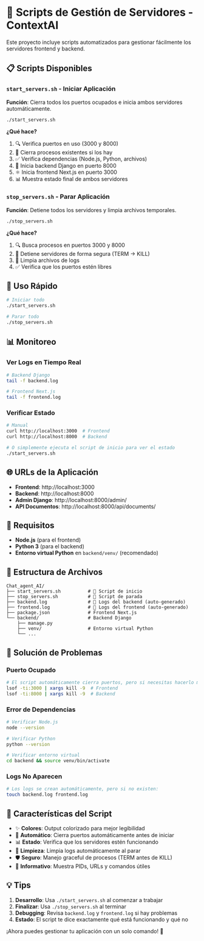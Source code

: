 # 🚀 Scripts de Gestión de Servidores - ContextAI

Este proyecto incluye scripts automatizados para gestionar fácilmente los servidores frontend y backend.

## 📋 Scripts Disponibles

### `start_servers.sh` - Iniciar Aplicación
**Función**: Cierra todos los puertos ocupados e inicia ambos servidores automáticamente.

```bash
./start_servers.sh
```

**¿Qué hace?**
1. 🔍 Verifica puertos en uso (3000 y 8000)
2. 🛑 Cierra procesos existentes si los hay
3. ✅ Verifica dependencias (Node.js, Python, archivos)
4. 🐍 Inicia backend Django en puerto 8000
5. ⚛️ Inicia frontend Next.js en puerto 3000
6. 📊 Muestra estado final de ambos servidores

### `stop_servers.sh` - Parar Aplicación
**Función**: Detiene todos los servidores y limpia archivos temporales.

```bash
./stop_servers.sh
```

**¿Qué hace?**
1. 🔍 Busca procesos en puertos 3000 y 8000
2. 🛑 Detiene servidores de forma segura (TERM → KILL)
3. 🧹 Limpia archivos de logs
4. ✅ Verifica que los puertos estén libres

## 🎯 Uso Rápido

```bash
# Iniciar todo
./start_servers.sh

# Parar todo
./stop_servers.sh
```

## 📊 Monitoreo

### Ver Logs en Tiempo Real
```bash
# Backend Django
tail -f backend.log

# Frontend Next.js
tail -f frontend.log
```

### Verificar Estado
```bash
# Manual
curl http://localhost:3000  # Frontend
curl http://localhost:8000  # Backend

# O simplemente ejecuta el script de inicio para ver el estado
./start_servers.sh
```

## 🌐 URLs de la Aplicación

- **Frontend**: http://localhost:3000
- **Backend**: http://localhost:8000
- **Admin Django**: http://localhost:8000/admin/
- **API Documentos**: http://localhost:8000/api/documents/

## 🔧 Requisitos

- **Node.js** (para el frontend)
- **Python 3** (para el backend)
- **Entorno virtual Python** en `backend/venv/` (recomendado)

## 📁 Estructura de Archivos

```
Chat_agent_AI/
├── start_servers.sh          # 🚀 Script de inicio
├── stop_servers.sh           # 🛑 Script de parada
├── backend.log               # 📄 Logs del backend (auto-generado)
├── frontend.log              # 📄 Logs del frontend (auto-generado)
├── package.json              # Frontend Next.js
└── backend/                  # Backend Django
    ├── manage.py
    ├── venv/                 # Entorno virtual Python
    └── ...
```

## 🚨 Solución de Problemas

### Puerto Ocupado
```bash
# El script automáticamente cierra puertos, pero si necesitas hacerlo manualmente:
lsof -ti:3000 | xargs kill -9  # Frontend
lsof -ti:8000 | xargs kill -9  # Backend
```

### Error de Dependencias
```bash
# Verificar Node.js
node --version

# Verificar Python
python --version

# Verificar entorno virtual
cd backend && source venv/bin/activate
```

### Logs No Aparecen
```bash
# Los logs se crean automáticamente, pero si no existen:
touch backend.log frontend.log
```

## 🎨 Características del Script

- ✨ **Colores**: Output colorizado para mejor legibilidad
- 🔄 **Automático**: Cierra puertos automáticamente antes de iniciar
- 📊 **Estado**: Verifica que los servidores estén funcionando
- 🧹 **Limpieza**: Limpia logs automáticamente al parar
- 🛡️ **Seguro**: Manejo graceful de procesos (TERM antes de KILL)
- 📝 **Informativo**: Muestra PIDs, URLs y comandos útiles

## 💡 Tips

1. **Desarrollo**: Usa `./start_servers.sh` al comenzar a trabajar
2. **Finalizar**: Usa `./stop_servers.sh` al terminar
3. **Debugging**: Revisa `backend.log` y `frontend.log` si hay problemas
4. **Estado**: El script te dice exactamente qué está funcionando y qué no

¡Ahora puedes gestionar tu aplicación con un solo comando! 🎉 